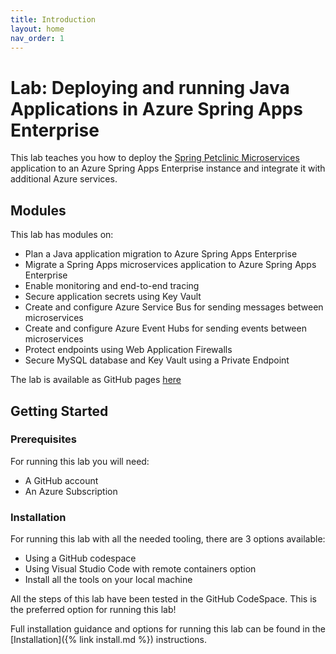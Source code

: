 ```yaml
---
title: Introduction
layout: home
nav_order: 1
---
```


# Lab: Deploying and running Java Applications in Azure Spring Apps Enterprise

This lab teaches you how to deploy the [Spring Petclinic Microservices](https://github.com/Azure-Samples/java-microservices-asa-e-lab/tree/main/src) application to an Azure Spring Apps Enterprise instance and integrate it with additional Azure services.

## Modules

This lab has modules on:

* Plan a Java application migration to Azure Spring Apps Enterprise
* Migrate a Spring Apps microservices application to Azure Spring Apps Enterprise
* Enable monitoring and end-to-end tracing
* Secure application secrets using Key Vault
* Create and configure Azure Service Bus for sending messages between microservices
* Create and configure Azure Event Hubs for sending events between microservices
* Protect endpoints using Web Application Firewalls
* Secure MySQL database and Key Vault using a Private Endpoint

The lab is available as GitHub pages [here](https://azure-samples.github.io/java-microservices-asa-e-lab/)

## Getting Started

### Prerequisites

For running this lab you will need:

* A GitHub account
* An Azure Subscription

### Installation

For running this lab with all the needed tooling, there are 3 options available:

* Using a GitHub codespace  
* Using Visual Studio Code with remote containers option
* Install all the tools on your local machine

All the steps of this lab have been tested in the GitHub CodeSpace. This is the preferred option for running this lab!

Full installation guidance and options for running this lab can be found in the [Installation]({% link install.md %}) instructions.
